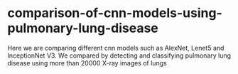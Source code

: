 # comparison-of-cnn-models-using-pulmonary-lung-disease
Here we are comparing different cnn models such as AlexNet, Lenet5 and InceptionNet V3.
We compared by detecting and classifying pulmonary lung disease using more than 20000 X-ray images of lungs
